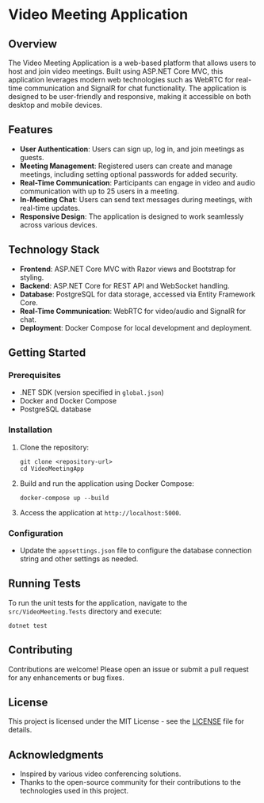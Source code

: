 # Video Meeting Application

## Overview

The Video Meeting Application is a web-based platform that allows users to host and join video meetings. Built using ASP.NET Core MVC, this application leverages modern web technologies such as WebRTC for real-time communication and SignalR for chat functionality. The application is designed to be user-friendly and responsive, making it accessible on both desktop and mobile devices.

## Features

- **User Authentication**: Users can sign up, log in, and join meetings as guests.
- **Meeting Management**: Registered users can create and manage meetings, including setting optional passwords for added security.
- **Real-Time Communication**: Participants can engage in video and audio communication with up to 25 users in a meeting.
- **In-Meeting Chat**: Users can send text messages during meetings, with real-time updates.
- **Responsive Design**: The application is designed to work seamlessly across various devices.

## Technology Stack

- **Frontend**: ASP.NET Core MVC with Razor views and Bootstrap for styling.
- **Backend**: ASP.NET Core for REST API and WebSocket handling.
- **Database**: PostgreSQL for data storage, accessed via Entity Framework Core.
- **Real-Time Communication**: WebRTC for video/audio and SignalR for chat.
- **Deployment**: Docker Compose for local development and deployment.

## Getting Started

### Prerequisites

- .NET SDK (version specified in `global.json`)
- Docker and Docker Compose
- PostgreSQL database

### Installation

1. Clone the repository:
   ```
   git clone <repository-url>
   cd VideoMeetingApp
   ```

2. Build and run the application using Docker Compose:
   ```
   docker-compose up --build
   ```

3. Access the application at `http://localhost:5000`.

### Configuration

- Update the `appsettings.json` file to configure the database connection string and other settings as needed.

## Running Tests

To run the unit tests for the application, navigate to the `src/VideoMeeting.Tests` directory and execute:
```
dotnet test
```

## Contributing

Contributions are welcome! Please open an issue or submit a pull request for any enhancements or bug fixes.

## License

This project is licensed under the MIT License - see the [LICENSE](LICENSE) file for details.

## Acknowledgments

- Inspired by various video conferencing solutions.
- Thanks to the open-source community for their contributions to the technologies used in this project.
